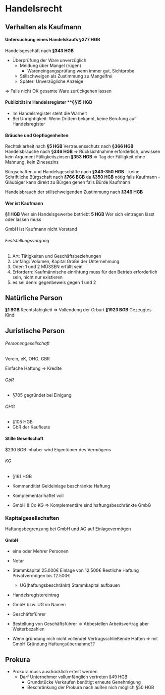 # Handelsrecht

## Verhalten als Kaufmann

#### Untersuchung eines Handelskaufs **§377 HGB**
Handelsgeschäft nach **§343 HGB**
- Überprüfung der Ware unverzüglich
	- Meldung über Mangel (rügen)
		- Wareneingangsprüfung wenn immer gut, Sichtprobe
	- Stillschweigen als Zustimmung zu Mangelfrei
	- Später: Unverzügliche Anzeige

=> Falls nicht OK gesamte Ware zurückgehen lassen

#### Publizität im Handelsregister **§§15 HGB
- Im Handelsregister steht die Warheit
- Bei Unrightigkeit: Wenn Drittem bekannt, keine Berufung auf Handelsregister

#### Bräuche und Gepflogenheiten
Rechtsklarheit nach **§5 HGB**
Vertrauensschutz nach **§366 HGB**
Handelsbräuche nach **§346 HGB** => Rücksichtnahme erforderlich, unwissen kein Argument
Fälligkeitszinsen **§353 HGB** => Tag der Fälligkeit ohne Mahnung, kein Zinesezins

Bürgschaften und Handelsgeschäfte nach **§343-350 HGB**
	- keine Schriftliche Bürgschaft nach **§766 BGB** da **§350 HGB** nötig falls Kaufmann
	- Gläubiger kann direkt zu Bürgen gehen falls Bürde Kaufmann

Handelsbrauch der stillschweigenden Zustimmung nach **§346 HGB**

#### Wer ist Kaufmann
**§1 HGB** Wer ein Handelsgewerbe betriebt
**5 HGB** Wer sich eintragen lässt oder lassen muss

GmbH ist Kaufmann nicht Vorstand

###### Feststellungsvorgang
1. Art: Tätigkeiten und Geschäftsbeziehungen
2. Umfang: Volumen, Kapital Größe der Unternehmung
3. Oder: 1 und 2 MÜSSEN erfüllt sein
4. Erfordern: Kaufmännische einrihtung muss für den Betrieb erforderlich sein, nicht nur existieren
5. es sei denn: gegenbeweis gegen 1 und 2

## Natürliche Person
**§1 BGB** Rechtsfähigkeit => Vollendung der Grburt
**§1923 BGB** Gezeugtes Kind

## Juristische Person
###### Personengesellschaft
Verein, eK, OHG, GBR

Einfache Haftung => Kredite

###### GbR 
- §705 gegründet bei Einigung

###### OHG
- §105 HGB
- GbR der Kaufleute

#### Stille Gesellschaft
$230 BGB
Inhaber wird Eigentümer des Vermögens

###### KG
- §161 HGB
- Kommanditist Geldeinlage beschränkte Haftung
- Komplementär haftet voll

- GmbH & Co KG => Komplementäre sind haftungsbeschränkte GmbG

### Kapitalgesellschaften
Haftungsbegrenzung bei GmbH und AG auf Einlagevermögen

#### GmbH
- eine oder Mehrer Personen
- Notar
- Stammkapital 25.000€ Einlage von 12.500€ Restliche Haftung Privatvermögen bis 12.500€ 
	- UG(haftungsbeschränkt) Stammkapital aufbauen
- Handelsregistereintrag
- GmbH bzw. UG im Namen
- Geschäftsführer

- Bestellung von Geschäftsführer => Abbestellen Arbeitsvertrag aber Weiterbezahlen

- Wenn gründung nich nicht vollendet Vertragsschließende Haften => mit GmbH Gründung Haftungsübernahme??

## Prokura
- Prokura muss ausdrücklich erteilt werden
	- Darf Unternehmer vollumfänglich vertreten §49 HGB
		- Grundstücke Verkaufen benötigt erneute Genehmigung
		- Beschränkung der Prokura nach außen nich möglich §50 HGB

